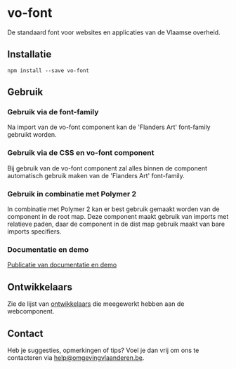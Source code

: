 # vo-font

De standaard font voor websites en applicaties van de Vlaamse overheid.

## Installatie

```
npm install --save vo-font
```

## Gebruik

### Gebruik via de font-family
Na import van de vo-font component kan de 'Flanders Art' font-family gebruikt worden.

### Gebruik via de CSS en vo-font component
Bij gebruik van de vo-font component zal alles binnen de component automatisch gebruik maken van de 'Flanders Art' font-family.

### Gebruik in combinatie met Polymer 2
In combinatie met Polymer 2 kan er best gebruik gemaakt worden van de component in de root map. Deze component maakt gebruik van imports met relatieve paden, daar de component in de dist map gebruik maakt van bare imports specifiers.

### Documentatie en demo

[Publicatie van documentatie en demo](https://milieuinfo.github.io/webcomponent-vo-font)

## Ontwikkelaars

Zie de lijst van [ontwikkelaars](https://github.com/milieuinfo/webcomponent-vo-font/graphs/contributors) die meegewerkt hebben aan de webcomponent.

## Contact

Heb je suggesties, opmerkingen of tips? Voel je dan vrij om ons te contacteren via help@omgevingvlaanderen.be.